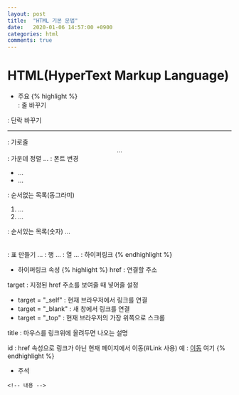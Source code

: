 ```yaml
---
layout: post
title:  "HTML 기본 문법"
date:   2020-01-06 14:57:00 +0900
categories: html
comments: true
---
```


# HTML(HyperText Markup Language)

- 주요
{% highlight %}
<br> : 줄 바꾸기
<p> : 단락 바꾸기
<hr> : 가로줄
<center> ... </center> : 가운데 정렬
<font> ... </font> : 폰트 변경
<ul><li> ... <li> ... </ul> : 순서없는 목록(동그라미)
<ol><li> ... <li> ... </ol> : 순서있는 목록(숫자)
<table> ... </table> : 표 만들기
<tr> ... </tr> : 행
<td> ... </td> : 열
<a> ... </a> : 하이퍼링크
{% endhighlight %}

- 하이퍼링크 속성
{% highlight %}
href : 연결할 주소

target : 지정된 href 주소를 보여줄 때 넣어줄 설정
- target = "_self" : 현재 브라우저에서 링크를 연결
- target = "_blank" : 새 창에서 링크를 연결
- target = "_top" : 현재 브라우저의 가장 위쪽으로 스크롤

title : 마우스를 링크위에 올려두면 나오는 설명

id : href 속성으로 링크가 아닌 현재 페이지에서 이동(#Link 사용)
예 : <a href="#here">이동</a>
<a id ="here">여기</a>
{% endhighlight %}

- 주석
```
<!-- 내용 -->
```


